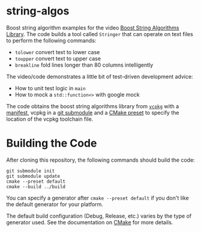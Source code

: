 # string-algos
Boost string algorithm examples for the video [Boost String Algorithms Library](https://www.youtube.com/watch?v=23eXt2EuMLM).
The code builds a tool called `Stringer` that can operate on text files to perform the following commands:
- `tolower` convert text to lower case
- `toupper` convert text to upper case
- `breakline` fold lines longer than 80 columns intelligently

The video/code demonstrates a little bit of test-driven development advice:
- How to unit test logic in `main`
- How to mock a `std::function<>` with google mock

The code obtains the boost string algorithms library from [`vcpkg`](https://vcpkg.io/en/) with a [manifest](https://learn.microsoft.com/en-us/vcpkg/concepts/manifest-mode),
vcpkg in a [git submodule](https://git-scm.com/docs/git-submodule) and a [CMake preset](https://cmake.org/cmake/help/latest/manual/cmake-presets.7.html) to specify
the location of the vcpkg toolchain file.

# Building the Code

After cloning this repository, the following commands should build the code:

```
git submodule init
git submodule update
cmake --preset default
cmake --build ../build
```

You can specify a generator after `cmake --preset default` if you don't like the default generator for your platform.

The default build configuration (Debug, Release, etc.) varies by the type of generator used.
See the documentation on [CMake](https://cmake.org) for more details.
